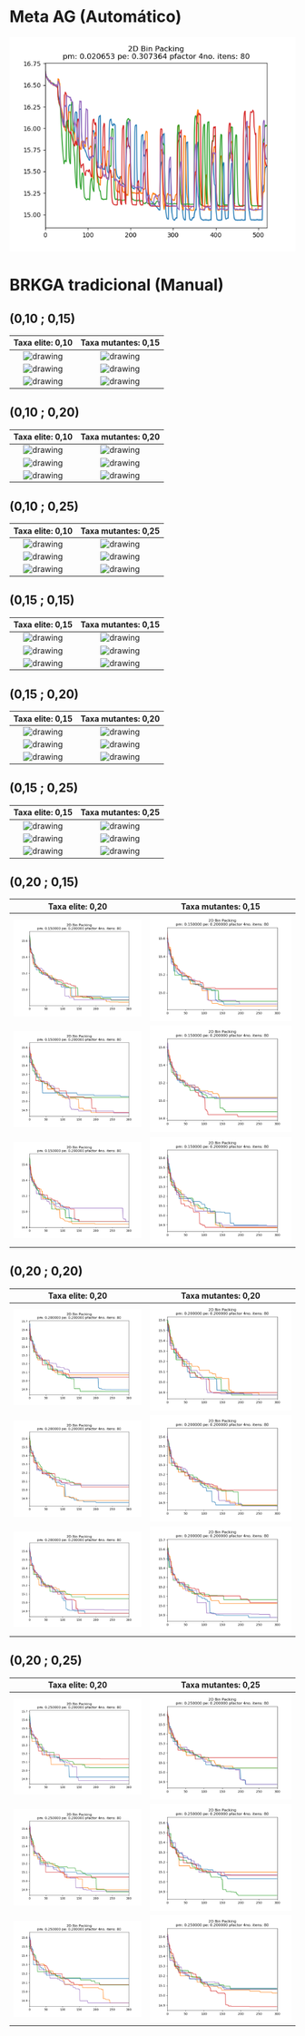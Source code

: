 # Meta AG (Automático)
![drawing](t1__pm0.020653_pe0.307364_pfactor4.png) 

# BRKGA tradicional (Manual)
## (0,10 ; 0,15)
Taxa elite: 0,10 |Taxa mutantes: 0,15
:-------------------------:|:-------------------------:
![drawing](t10_15_1_pm0.150000_pe0.100000_pfactor4.png)  |  ![drawing](t10_15_6_pm0.150000_pe0.100000_pfactor4.png)
![drawing](t10_15_11_pm0.150000_pe0.100000_pfactor4.png)  |  ![drawing](t10_15_16_pm0.150000_pe0.100000_pfactor4.png)
![drawing](t10_15_21_pm0.150000_pe0.100000_pfactor4.png)  |  ![drawing](t10_15_26_pm0.150000_pe0.100000_pfactor4.png)

## (0,10 ; 0,20)
Taxa elite: 0,10 |Taxa mutantes: 0,20
:-------------------------:|:-------------------------:
![drawing](t10_20_1_pm0.200000_pe0.100000_pfactor4.png)  |  ![drawing](t10_20_6_pm0.200000_pe0.100000_pfactor4.png)
![drawing](t10_20_11_pm0.200000_pe0.100000_pfactor4.png)  |  ![drawing](t10_20_16_pm0.200000_pe0.100000_pfactor4.png)
![drawing](t10_20_21_pm0.200000_pe0.100000_pfactor4.png)  |  ![drawing](t10_20_26_pm0.200000_pe0.100000_pfactor4.png)

## (0,10 ; 0,25)
Taxa elite: 0,10 |Taxa mutantes: 0,25
:-------------------------:|:-------------------------:
![drawing](t10_25_1_pm0.250000_pe0.100000_pfactor4.png)  |  ![drawing](t10_25_6_pm0.250000_pe0.100000_pfactor4.png)
![drawing](t10_25_11_pm0.250000_pe0.100000_pfactor4.png)  |  ![drawing](t10_25_16_pm0.250000_pe0.100000_pfactor4.png)
![drawing](t10_25_21_pm0.250000_pe0.100000_pfactor4.png)  |  ![drawing](t10_25_26_pm0.250000_pe0.100000_pfactor4.png)

## (0,15 ; 0,15)
Taxa elite: 0,15 |Taxa mutantes: 0,15
:-------------------------:|:-------------------------:
![drawing](t15_15_1_pm0.150000_pe0.150000_pfactor4.png)  |  ![drawing](t15_15_6_pm0.150000_pe0.150000_pfactor4.png)
![drawing](t15_15_11_pm0.150000_pe0.150000_pfactor4.png)  |  ![drawing](t15_15_16_pm0.150000_pe0.150000_pfactor4.png)
![drawing](t15_15_21_pm0.150000_pe0.150000_pfactor4.png)  |  ![drawing](t15_15_26_pm0.150000_pe0.150000_pfactor4.png)

## (0,15 ; 0,20)
Taxa elite: 0,15 |Taxa mutantes: 0,20
:-------------------------:|:-------------------------:
![drawing](t20_15_1_pm0.200000_pe0.150000_pfactor4.png)  |  ![drawing](t20_15_6_pm0.200000_pe0.150000_pfactor4.png)
![drawing](t20_15_11_pm0.200000_pe0.150000_pfactor4.png)  |  ![drawing](t20_15_16_pm0.200000_pe0.150000_pfactor4.png)
![drawing](t20_15_21_pm0.200000_pe0.150000_pfactor4.png)  |  ![drawing](t20_15_26_pm0.200000_pe0.150000_pfactor4.png)

## (0,15 ; 0,25)
Taxa elite: 0,15 |Taxa mutantes: 0,25
:-------------------------:|:-------------------------:
![drawing](t15_25_1_pm0.250000_pe0.150000_pfactor4.png)  |  ![drawing](t15_25_6_pm0.250000_pe0.150000_pfactor4.png)
![drawing](t15_25_11_pm0.250000_pe0.150000_pfactor4.png)  |  ![drawing](t15_25_16_pm0.250000_pe0.150000_pfactor4.png)
![drawing](t15_25_21_pm0.250000_pe0.150000_pfactor4.png)  |  ![drawing](t15_25_26_pm0.250000_pe0.150000_pfactor4.png)

## (0,20 ; 0,15)
Taxa elite: 0,20 |Taxa mutantes: 0,15
:-------------------------:|:-------------------------:
![drawing](t20_15_1_pm0.150000_pe0.200000_pfactor4.png)  |  ![drawing](t20_15_6_pm0.150000_pe0.200000_pfactor4.png)
![drawing](t20_15_11_pm0.150000_pe0.200000_pfactor4.png)  |  ![drawing](t20_15_16_pm0.150000_pe0.200000_pfactor4.png)
![drawing](t20_15_21_pm0.150000_pe0.200000_pfactor4.png)  |  ![drawing](t20_15_26_pm0.150000_pe0.200000_pfactor4.png)

## (0,20 ; 0,20)
Taxa elite: 0,20 |Taxa mutantes: 0,20
:-------------------------:|:-------------------------:
![drawing](t20_20_1_pm0.200000_pe0.200000_pfactor4.png)  |  ![drawing](t20_20_6_pm0.200000_pe0.200000_pfactor4.png)
![drawing](t20_20_11_pm0.200000_pe0.200000_pfactor4.png)  |  ![drawing](t20_20_16_pm0.200000_pe0.200000_pfactor4.png)
![drawing](t20_20_21_pm0.200000_pe0.200000_pfactor4.png)  |  ![drawing](t20_20_26_pm0.200000_pe0.200000_pfactor4.png)

## (0,20 ; 0,25)
Taxa elite: 0,20 |Taxa mutantes: 0,25
:-------------------------:|:-------------------------:
![drawing](t20_25_1_pm0.250000_pe0.200000_pfactor4.png)  |  ![drawing](t20_25_6_pm0.250000_pe0.200000_pfactor4.png)
![drawing](t20_25_11_pm0.250000_pe0.200000_pfactor4.png)  |  ![drawing](t20_25_16_pm0.250000_pe0.200000_pfactor4.png)
![drawing](t20_25_21_pm0.250000_pe0.200000_pfactor4.png)  |  ![drawing](t20_25_26_pm0.250000_pe0.200000_pfactor4.png)